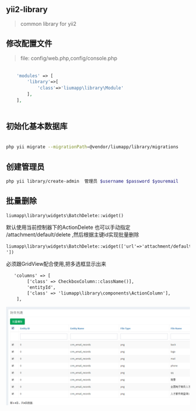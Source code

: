 yii2-library
--

>common library for yii2

修改配置文件
--

> file: config/web.php,config/console.php

```php

    'modules' => [
        'library'=>[
            'class'=>'liumapp\library\Module'
        ],
    ],
    
```

初始化基本数据库
--
```sh

php yii migrate --migrationPath=@vendor/liumapp/library/migrations

```

创建管理员
--

```sh
php yii library/create-admin  管理员 $username $password $youremail
```

批量删除 
--
```
liumapp\library\widgets\BatchDelete::widget()
```

默认使用当前控制器下的ActionDelete 也可以手动指定 /attachment/default/delete ,然后根据主键id实现批量删除

```
liumapp\library\widgets\BatchDelete::widget(['url'=>'attachment/default/delete
'])
```
必须跟GridView配合使用,把多选框显示出来

       'columns' => [
            ['class' => CheckboxColumn::className()],
            'entityId',
            ['class' => 'liumapp\library\components\ActionColumn'],
        ],

![DEMO](assets/img/BatchDelete.png)
